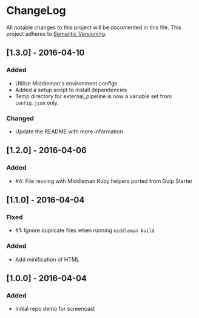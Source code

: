 # ChangeLog
All notable changes to this project will be documented in this file.
This project adheres to [Semantic Versioning](http://semver.org/).

## [1.3.0] - 2016-04-10

### Added
- Utilise Middleman's environment configs
- Added a setup script to install dependencies
- Temp directory for external_pipeline is now a variable set from `config.json` only.

### Changed 
- Update the README with more information

## [1.2.0] - 2016-04-06

### Added
- #4: File revving with Middleman Ruby helpers ported from Gulp Starter

## [1.1.0] - 2016-04-04

### Fixed
- #1: Ignore duplicate files when running `middleman build`

### Added
- Add minification of HTML

## [1.0.0] - 2016-04-04

### Added
- Initial repo demo for screencast
